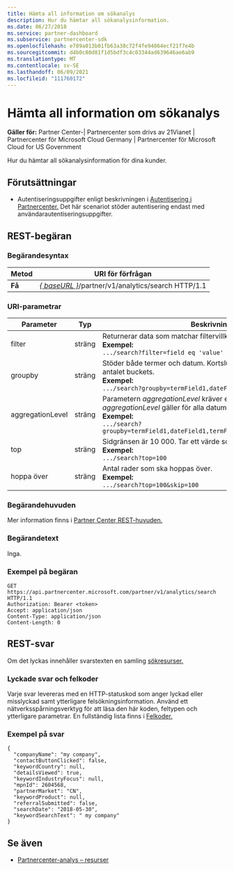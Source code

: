 ```yaml
---
title: Hämta all information om sökanalys
description: Hur du hämtar all sökanalysinformation.
ms.date: 06/27/2018
ms.service: partner-dashboard
ms.subservice: partnercenter-sdk
ms.openlocfilehash: e789a013b01fb63a38c72f4fe94864ecf21f7e4b
ms.sourcegitcommit: d4b0c80d81f1d5bdf3c4c03344ad639646ae6ab9
ms.translationtype: MT
ms.contentlocale: sv-SE
ms.lasthandoff: 06/09/2021
ms.locfileid: "111760172"
---
```

# <a name="get-all-search-analytics-information"></a>Hämta all information om sökanalys

**Gäller för:** Partner Center-| Partnercenter som drivs av 21Vianet | Partnercenter för Microsoft Cloud Germany | Partnercenter för Microsoft Cloud for US Government

Hur du hämtar all sökanalysinformation för dina kunder.

## <a name="prerequisites"></a>Förutsättningar

- Autentiseringsuppgifter enligt beskrivningen i [Autentisering i Partnercenter.](partner-center-authentication.md) Det här scenariot stöder autentisering endast med användarautentiseringsuppgifter.

## <a name="rest-request"></a>REST-begäran

### <a name="request-syntax"></a>Begärandesyntax

| Metod  | URI för förfrågan |
|---------|-------------|
| **Få** | [*\{ baseURL \}*](partner-center-rest-urls.md)/partner/v1/analytics/search HTTP/1.1 |

### <a name="uri-parameters"></a>URI-parametrar

|    Parameter     |  Typ  |                                                                                                                   Beskrivning                                                                                                                    |
|------------------|--------|--------------------------------------------------------------------------------------------------------------------------------------------------------------------------------------------------------------------------------------------------|
|      filter      | sträng |                                                                     Returnerar data som matchar filtervillkoret. </br> **Exempel:**</br> `.../search?filter=field eq 'value'`                                                                     |
|     groupby      | sträng |                                         Stöder både termer och datum. Kortslutningslogik för att begränsa antalet buckets. </br> **Exempel:**</br> `.../search?groupby=termField1,dateField1,termField2`                                         |
| aggregationLevel | sträng | Parametern *aggregationLevel* kräver en *groupby*. Parametern *aggregationLevel* gäller för alla datumfält som finns i *groupby*. </br> **Exempel:**</br>  `.../search?groupby=termField1,dateField1,termField2&aggregationLevel=day` |
|       top        | sträng |                                                                     Sidgränsen är 10 000. Tar ett värde som är mindre än 10 000.  </br> **Exempel:**</br>  `.../search?top=100`                                                                     |
|       hoppa över       | sträng |                                                                                  Antal rader som ska hoppas över. </br> **Exempel:**</br> `.../search?top=100&skip=100`                                                                                   |

### <a name="request-headers"></a>Begärandehuvuden

Mer information finns i [Partner Center REST-huvuden.](headers.md)

### <a name="request-body"></a>Begärandetext

Inga.

### <a name="request-example"></a>Exempel på begäran

```http
GET https://api.partnercenter.microsoft.com/partner/v1/analytics/search HTTP/1.1
Authorization: Bearer <token>
Accept: application/json
Content-Type: application/json
Content-Length: 0
```

## <a name="rest-response"></a>REST-svar

Om det lyckas innehåller svarstexten en samling [sökresurser.](partner-center-analytics-resources.md#search-resource)

### <a name="response-success-and-error-codes"></a>Lyckade svar och felkoder

Varje svar levereras med en HTTP-statuskod som anger lyckad eller misslyckad samt ytterligare felsökningsinformation. Använd ett nätverksspårningsverktyg för att läsa den här koden, feltypen och ytterligare parametrar. En fullständig lista finns i [Felkoder.](error-codes.md)

### <a name="response-example"></a>Exempel på svar

```http
{
  "companyName": "my company",
  "contactButtonClicked": false,
  "keywordCountry": null,
  "detailsViewed": true,
  "keywordIndustryFocus": null,
  "mpnId": 2604568,
  "partnerMarket": "CN",
  "keywordProduct": null,
  "referralSubmitted": false,
  "searchDate": "2018-05-30",
  "keywordSearchText": " my company"
}
```

## <a name="see-also"></a>Se även

- [Partnercenter-analys – resurser](partner-center-analytics-resources.md)
